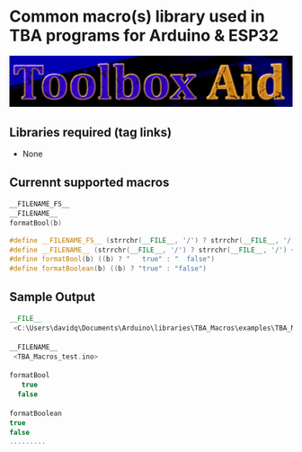 # Common macro(s) library used in TBA programs for Arduino & ESP32  

![This is an image](./assets/ToolboxAid.png)

## Libraries required (tag links)

- None

## Currennt supported macros

```C++
__FILENAME_FS__
__FILENAME__
formatBool(b)
```

```C++
#define __FILENAME_FS__ (strrchr(__FILE__, '/') ? strrchr(__FILE__, '/') + 1 : __FILE__)
#define __FILENAME__ (strrchr(__FILE__, '/') ? strrchr(__FILE__, '/') + 1 : strrchr(__FILE__, '\\') + 1 )
#define formatBool(b) ((b) ? "   true" : "  false")
#define formatBoolean(b) ((b) ? "true" : "false")
```

## Sample Output

```C++
__FILE__
 <C:\Users\davidq\Documents\Arduino\libraries\TBA_Macros\examples\TBA_Macros_test\TBA_Macros_test.ino> 

__FILENAME__
 <TBA_Macros_test.ino> 

formatBool
   true
  false

formatBoolean
true
false
.........

```
